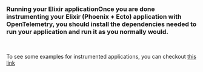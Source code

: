 ### Running your Elixir applicationOnce you are done instrumenting your Elixir (Phoenix + Ecto) application with OpenTelemetry, you should install the dependencies needed to run your application and run it as you normally would.

&nbsp;

To see some examples for instrumented applications, you can checkout [this link](https://signoz.io/docs/instrumentation/elixir/#sample-examples)